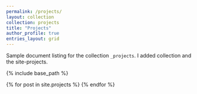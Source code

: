 ```yaml
---
permalink: /projects/
layout: collection
collection: projects
title: "Projects"
author_profile: true
entries_layout: grid
---
```


<!--
title: Portfolio
layout: collection
permalink: /portfolio/
collection: portfolio
entries_layout: grid
classes: wide
-->

Sample document listing for the collection `_projects`. I added collection and the site-projects.

{% include base_path %}

{% for post in site.projects %}
{% endfor %}
